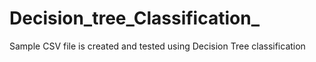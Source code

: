 # Decision_tree_Classification_
Sample CSV file is created and tested using Decision Tree classification 
